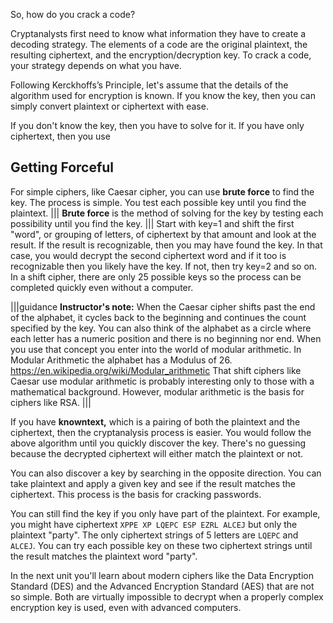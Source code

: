 So, how do you crack a code?

Cryptanalysts first need to know what information they have to create a decoding strategy.  The elements of a code are the original plaintext, the resulting ciphertext, and the encryption/decryption key. To crack a code, your strategy depends on what you have. 

Following Kerckhoffs’s Principle, let's assume that the details of the algorithm used for encryption is known. If you know the key, then you can simply convert plaintext or ciphertext with ease.

If you don't know the key, then you have to solve for it.  If you have only ciphertext, then you use 

## Getting Forceful 
For simple ciphers, like Caesar cipher, you can use **brute force** to find the key. The process is simple. You test each possible key until you find the plaintext. 
|||
**Brute force** is the method of solving for the key by testing each possibility until you find the key.
|||
Start with key=1 and shift the first "word", or grouping of letters, of ciphertext by that amount and look at the result. If the result is recognizable, then you may have found the key. In that case, you would decrypt the second ciphertext word and if it too is recognizable then you likely have the key. If not, then try key=2 and so on. In a shift cipher, there are only 25 possible keys so the process can be completed quickly even without a computer.

|||guidance
**Instructor's note:**  When the Caesar cipher shifts past the end of the alphabet, it cycles back to the beginning and continues the count specified by the key. You can also think of the alphabet as a circle where each letter has a numeric position and there is no beginning nor end. When you use that concept you enter into the world of modular arithmetic. In Modular Arithmetic the alphabet has a Modulus of 26.
https://en.wikipedia.org/wiki/Modular_arithmetic
That shift ciphers like Caesar use modular arithmetic is probably interesting only to those with a mathematical background. However, modular arithmetic is the basis for ciphers like RSA.
|||

If you have **knowntext,** which is a pairing of both the plaintext and the ciphertext, then the cryptanalysis process is easier. You would follow the above algorithm until you quickly discover the key. There's no guessing because the decrypted ciphertext will either match the plaintext or not.

You can also discover a key by searching in the opposite direction. You can take plaintext and apply a given key and see if the result matches the ciphertext. This process is the basis for cracking passwords.

You can still find the key if you only have part of the plaintext. For example, you might have ciphertext `XPPE XP LQEPC ESP EZRL ALCEJ` but only the plaintext "party". The only ciphertext strings of 5 letters are `LQEPC` and `ALCEJ`. You can try each possible key on these two ciphertext strings until the result matches the plaintext word "party".

 
In the next unit you'll learn about modern ciphers like the Data Encryption Standard (DES) and the Advanced Encryption Standard (AES) that are not so simple. Both are virtually impossible to decrypt when a properly complex encryption key is used, even with advanced computers.  
